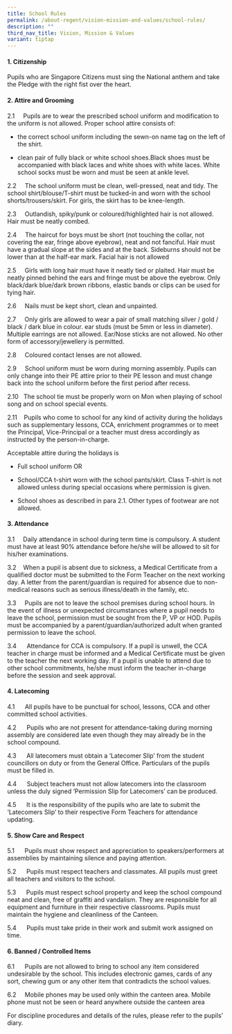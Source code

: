 ```yaml
---
title: School Rules
permalink: /about-regent/vision-mission-and-values/school-rules/
description: ""
third_nav_title: Vision, Mission & Values
variant: tiptap
---
```

<h4>1. Citizenship</h4><p>Pupils who are Singapore Citizens must sing the National anthem and take the Pledge with the right fist over the heart.</p><h4>2. Attire and Grooming</h4><p>2.1 &nbsp; &nbsp; Pupils are to wear the prescribed school uniform and modification to the uniform is not allowed. Proper school attire consists of:</p><ul data-tight="true" class="tight"><li><p>the correct school uniform including the sewn-on name tag on the left of the shirt.</p></li><li><p>clean pair of fully black or white school shoes.Black shoes must be accompanied with black laces and white shoes with white laces. White school socks must be worn and must be seen at ankle level.</p></li></ul><p>2.2 &nbsp; &nbsp; The school uniform must be clean, well-pressed, neat and tidy. The school shirt/blouse/T-shirt must be tucked-in and worn with the school shorts/trousers/skirt. For girls, the skirt has to be knee-length.</p><p>2.3 &nbsp; &nbsp; Outlandish, spiky/punk or coloured/highlighted hair is not allowed. Hair must be neatly combed.</p><p>2.4 &nbsp; &nbsp; The haircut for boys must be short (not touching the collar, not covering the ear, fringe above eyebrow), neat and not fanciful. Hair must have a gradual slope at the sides and at the back. Sideburns should not be lower than at the half-ear mark. Facial hair is not allowed</p><p>2.5 &nbsp; &nbsp; Girls with long hair must have it neatly tied or plaited. Hair must be neatly pinned behind the ears and fringe must be above the eyebrow. Only black/dark blue/dark brown ribbons, elastic bands or clips can be used for tying hair.</p><p>2.6 &nbsp; &nbsp; Nails must be kept short, clean and unpainted.</p><p>2.7 &nbsp; &nbsp; Only girls are allowed to wear a pair of small matching silver / gold / black / dark blue in colour. ear studs (must be 5mm or less in diameter). Multiple earrings are not allowed. Ear/Nose sticks are not allowed. No other form of accessory/jewellery is permitted.</p><p>2.8 &nbsp; &nbsp; Coloured contact lenses are not allowed.</p><p>2.9 &nbsp; &nbsp; School uniform must be worn during morning assembly. Pupils can only change into their PE attire prior to their PE lesson and must change back into the school uniform before the first period after recess.</p><p>2.10 &nbsp; The school tie must be properly worn on Mon when playing of school song and on school special events.</p><p>2.11&nbsp; &nbsp; Pupils who come to school for any kind of activity during the holidays such as supplementary lessons, CCA, enrichment programmes or to meet the Principal, Vice-Principal or a teacher must dress accordingly as instructed by the person-in-charge.</p><p>Acceptable attire during the holidays is</p><ul data-tight="true" class="tight"><li><p>Full school uniform OR</p></li><li><p>School/CCA t-shirt worn with the school pants/skirt. Class T-shirt is not allowed unless during special occasions where permission is given.</p></li><li><p>School shoes as described in para 2.1. Other types of footwear are not allowed.</p></li></ul><h4>3. Attendance</h4><p>3.1 &nbsp; &nbsp; Daily attendance in school during term time is compulsory. A student must have at least 90% attendance before he/she will be allowed to sit for his/her examinations.</p><p>3.2&nbsp; &nbsp; When a pupil is absent due to sickness, a Medical Certificate from a qualified doctor must be submitted to the Form Teacher on the next working day. A letter from the parent/guardian is required for absence due to non-medical reasons such as serious illness/death in the family, etc.</p><p>3.3 &nbsp; &nbsp; Pupils are not to leave the school premises during school hours. In the event of illness or unexpected circumstances where a pupil needs to leave the school, permission must be sought from the P, VP or HOD. Pupils must be accompanied by a parent/guardian/authorized adult when granted permission to leave the school.</p><p>3.4&nbsp; &nbsp; &nbsp; Attendance for CCA is compulsory. If a pupil is unwell, the CCA teacher in charge must be informed and a Medical Certificate must be given to the teacher the next working day. If a pupil is unable to attend due to other school commitments, he/she must inform the teacher in-charge before the session and seek approval.</p><h4>4. Latecoming</h4><p>4.1&nbsp; &nbsp; &nbsp; All pupils have to be punctual for school, lessons, CCA and other committed school activities.</p><p>4.2&nbsp; &nbsp; &nbsp; Pupils who are not present for attendance-taking during morning assembly are considered late even though they may already be in the school compound.</p><p>4.3&nbsp; &nbsp; &nbsp; All latecomers must obtain a ‘Latecomer Slip’ from the student councillors on duty or from the General Office. Particulars of the pupils must be filled in.</p><p>4.4&nbsp; &nbsp; &nbsp; Subject teachers must not allow latecomers into the classroom unless the duly signed ‘Permission Slip for Latecomers’ can be produced.</p><p>4.5&nbsp; &nbsp; &nbsp; It is the responsibility of the pupils who are late to submit the ‘Latecomers Slip’ to their respective Form Teachers for attendance updating.</p><h4>5. Show Care and Respect</h4><p>5.1&nbsp; &nbsp; &nbsp; Pupils must show respect and appreciation to speakers/performers at assemblies by maintaining silence and paying attention.</p><p>5.2&nbsp; &nbsp; &nbsp; Pupils must respect teachers and classmates. All pupils must greet all teachers and visitors to the school.</p><p>5.3&nbsp; &nbsp; &nbsp; Pupils must respect school property and keep the school compound neat and clean, free of graffiti and vandalism. They are responsible for all equipment and furniture in their respective classrooms. Pupils must maintain the hygiene and cleanliness of the Canteen.</p><p>5.4&nbsp; &nbsp; &nbsp; Pupils must take pride in their work and submit work assigned on time.</p><h4>6. Banned / Controlled Items</h4><p>6.1&nbsp; &nbsp; &nbsp; Pupils are not allowed to bring to school any item considered undesirable by the school. This includes electronic games, cards of any sort, chewing gum or any other item that contradicts the school values.</p><p>6.2 &nbsp; &nbsp; Mobile phones may be used only within the canteen area. Mobile phone must not be seen or heard anywhere outside the canteen area</p><p>For discipline procedures and details of the rules, please refer to the pupils’ diary.</p>